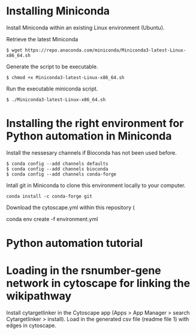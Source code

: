 # Installing Miniconda
Install Miniconda within an existing Linux environment (Ubuntu).

Retrieve the latest Miniconda
```console
$ wget https://repo.anaconda.com/miniconda/Miniconda3-latest-Linux-x86_64.sh
```

Generate the script to be executable.
```console
$ chmod +x Miniconda3-latest-Linux-x86_64.sh
```

Run the executable miniconda script.
```console
$ ./Miniconda3-latest-Linux-x86_64.sh
```

# Installing the right environment for Python automation in Miniconda
Install the nessesary channels if Bioconda has not been used before. 
```console
$ conda config --add channels defaults
$ conda config --add channels bioconda
$ conda config --add channels conda-forge
```
Intall git in Miniconda to clone this environment locally to your computer.

```console
conda install -c conda-forge git
```




Download the cytoscape.yml within this repository (

conda env create -f environment.yml

# Python automation tutorial


# Loading in the rsnumber-gene network in cytoscape for linking the wikipathway
Install cytargetlinker in the Cytoscape app (Apps > App Manager > search Cytargetlinker > install). Load in the generated csv file (readme file 1) with edges in cytoscape.

